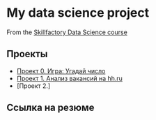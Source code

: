 # My data science project
From the [Skillfactory Data Science course](https://skillfactory.ru/data-scientist)

## Проекты

* [Проект 0. Игра: Угадай число](https://github.com/RoBot-47/sf_dst-3.0/tree/main/DST_3.0-Project_0)
* [Проект 1. Анализ вакансий на hh.ru](https://github.com/RoBot-47/sf_dst-3.0/tree/main/DST_3.0-Project_1)
* [Проект 2.]

## Ссылка на резюме